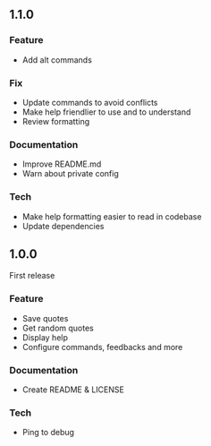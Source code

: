 ## 1.1.0

### Feature

-   Add alt commands

### Fix

-   Update commands to avoid conflicts
-   Make help friendlier to use and to understand
-   Review formatting

### Documentation
-   Improve README.md
-   Warn about private config

### Tech
-   Make help formatting easier to read in codebase
-   Update dependencies

## 1.0.0

First release

### Feature
-   Save quotes
-   Get random quotes
-   Display help
-   Configure commands, feedbacks and more

### Documentation
-   Create README & LICENSE

### Tech
-   Ping to debug
